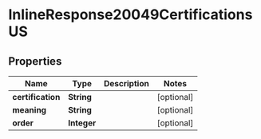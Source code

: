 
# InlineResponse20049CertificationsUS

## Properties
Name | Type | Description | Notes
------------ | ------------- | ------------- | -------------
**certification** | **String** |  |  [optional]
**meaning** | **String** |  |  [optional]
**order** | **Integer** |  |  [optional]



